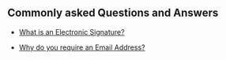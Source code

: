 ## Commonly asked Questions and Answers

*  [What is an Electronic Signature?](https://github.com/skaboy71/AdobeSign-resources/blob/master/Answers/e-sig-definition.md)

*  [Why do you require an Email Address?](https://github.com/skaboy71/AdobeSign-resources/blob/master/Answers/Why_Email_address%3F.md)
